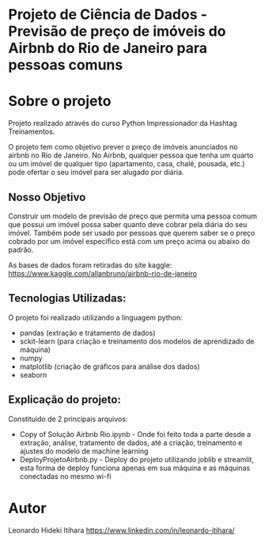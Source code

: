 # Projeto de Ciência de Dados - Previsão de preço de imóveis do Airbnb do Rio de Janeiro para pessoas comuns

# Sobre o projeto

Projeto realizado através do curso Python Impressionador da Hashtag Treinamentos.

O projeto tem como objetivo prever o preço de imóveis anunciados no airbnb no Rio de Janeiro. No Airbnb, qualquer pessoa que tenha um quarto ou um imóvel de qualquer tipo (apartamento, casa, chalé, pousada, etc.) pode ofertar o seu imóvel para ser alugado por diária.

## Nosso Objetivo

Construir um modelo de previsão de preço que permita uma pessoa comum que possui um imóvel possa saber quanto deve cobrar pela diária do seu imóvel. Também pode ser usado por pessoas que querem saber se o preço cobrado por um imóvel específico está com um preço acima ou abaixo do padrão.

As bases de dados foram retiradas do site kaggle: https://www.kaggle.com/allanbruno/airbnb-rio-de-janeiro

## Tecnologias Utilizadas:

O projeto foi realizado utilizando a linguagem python:
- pandas (extração e tratamento de dados)
- sckit-learn (para criação e treinamento dos modelos de aprendizado de máquina)
- numpy
- matplotlib (criação de gráficos para análise dos dados)
- seaborn

## Explicação do projeto:

Constituido de 2 principais arquivos:
- Copy of Solução Airbnb Rio.ipynb - Onde foi feito toda a parte desde a extração, análise, tratamento de dados, até a criação, treinamento e ajustes do modelo de machine learning
- DeployProjetoAirbnb.py - Deploy do projeto utilizando joblib e streamlit, esta forma de deploy funciona apenas em sua máquina e as máquinas conectadas no mesmo wi-fi

# Autor

Leonardo Hideki Itihara
https://www.linkedin.com/in/leonardo-itihara/
